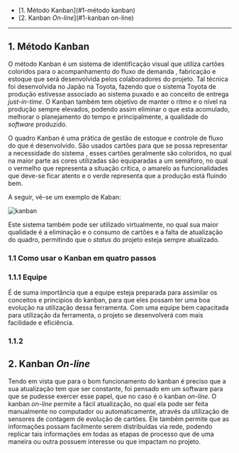 * [1. Método Kanban](#1-método kanban)
* [2. Kanban _On-line_](#1-kanban on-line)

--------------------------------------------------

## 1. Método Kanban

O método Kanban é um sistema de identificação visual que utiliza cartões coloridos para o acompanhamento do fluxo de demanda , fabricação e estoque que será desenvolvida pelos colaboradores  do projeto. Tal técnica foi desenvolvida no Japão na Toyota, fazendo que o sistema Toyota de produção estivesse associado ao sistema puxado e ao conceito de entrega _just-in-time_. O Kanban também tem objetivo de manter o ritmo e o nível na produção  sempre elevados, podendo assim eliminar o que esta acomulado, melhorar o planejamento do tempo e principalmente, a qualidade do _software_ produzido. 

O quadro Kanban é uma prática de gestão de estoque e controle de fluxo do que é desenvolvido. São usados cartões para que se possa representar a necessidade do sistema , esses cartões geralmente são coloridos, no qual na maior parte as cores utilizadas são equiparadas a um semáforo, no qual o vermelho que representa a situação crítica, o amarelo as funcionalidades que deve-se ficar atento e o verde representa que a produção está fluindo bem.

A seguir, vê-se um exemplo de Kaban:

![kanban](https://raw.githubusercontent.com/wiki/fga-gpp-mds/00-Disciplina/image1.png)

Este sistema também pode ser utilizado virtualmente, no qual sua maior qualidade é a eliminação e o consumo de cartões e  a falta de atualização do quadro, permitindo que  o _status_ do projeto esteja sempre atualizado. 

### 1.1 Como usar o Kanban em quatro passos

### 1.1.1 Equipe

É de suma importância que a equipe esteja preparada para assimilar os conceitos e princípios do kanban, para que eles possam ter uma boa evolução na utilização dessa ferramenta. Com uma equipe bem capacitada para utilização da ferramenta, o projeto se desenvolverá com mais facilidade e eficiência.  

### 1.1.2  

## 2. Kanban _On-line_

Tendo em vista que para o bom funcionamento do kanban é preciso que a sua atualização tem que ser constante, foi pensado em um software para que se pudesse exercer esse papel, que no caso é o kanban _on-line_. O kanban _on-line_ permite a fácil atualização, no qual ela pode ser feita manualmente no computador ou automaticamente, através da utilização de sensores de contagem de evolução de cartões. Ele também permite que as informações possam facilmente serem distribuídas via rede, podendo replicar tais informações em todas as etapas de processo que de uma maneira ou outra possuem interesse ou que impactam no projeto.
